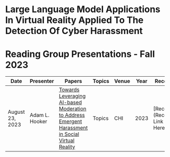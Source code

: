# Large Language Model Applications In Virtual Reality Applied To The Detection Of Cyber Harassment 
# Reading Group Presentations - Fall 2023
| Date         | Presenter | Papers                                                                                                                       | Topics                          | Venue              | Year            | Recording     | Slides     |
|--------------|-----------|------------------------------------------------------------------------------------------------------------------------------|---------------------------------|--------------------|-----------------|-----------|--------|
|August 23, 2023| Adam L. Hooker | [Towards Leveraging AI-based Moderation to Address Emergent Harassment in Social Virtual Reality](https://github.com/Ahooker90/LLM-VR-CyberHarassment/blob/main/Papers%20To%20Read/0.pdf) | Topics | CHI | 2023 | [Recording](Recording Link Goes Here) | [Slides](https://github.com/Ahooker90/LLM-VR-CyberHarassment/blob/main/Presentations/Towards%20Leveraging%20AI-based%20Moderation%20to%20Address%20Emergent%20Harassment%20in%20Social%20Virtual%20Reality.pptx) |

